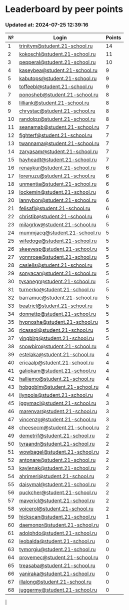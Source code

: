 # Leaderboard by peer points

### Updated at: 2024-07-25 12:39:16

| № | Login | Points |
|---|-------|--------|
|1|trinitym@student.21-school.ru|14|
|2|kokoschl@student.21-school.ru|11|
|3|pepperal@student.21-school.ru|10|
|4|kaseybea@student.21-school.ru|9|
|5|kabutops@student.21-school.ru|9|
|6|toffeebl@student.21-school.ru|9|
|7|ponosheb@student.21-school.ru|8|
|8|lilliank@student.21-school.ru|8|
|9|chrystac@student.21-school.ru|8|
|10|randolpz@student.21-school.ru|8|
|11|seanamab@student.21-school.ru|7|
|12|fighterf@student.21-school.ru|7|
|13|twannama@student.21-school.ru|7|
|14|zaryasam@student.21-school.ru|7|
|15|hayheadt@student.21-school.ru|7|
|16|renaykur@student.21-school.ru|6|
|17|lorenuzu@student.21-school.ru|6|
|18|unmentia@student.21-school.ru|6|
|19|lockemin@student.21-school.ru|6|
|20|lannybon@student.21-school.ru|6|
|21|felisafi@student.21-school.ru|6|
|22|christib@student.21-school.ru|6|
|23|milagrkw@student.21-school.ru|5|
|24|mummjacq@student.21-school.ru|5|
|25|wifedoge@student.21-school.ru|5|
|26|skeevesp@student.21-school.ru|5|
|27|yonnrose@student.21-school.ru|5|
|28|casielis@student.21-school.ru|5|
|29|sonyacar@student.21-school.ru|5|
|30|tysanegr@student.21-school.ru|5|
|31|turnerko@student.21-school.ru|5|
|32|barramuc@student.21-school.ru|5|
|33|beatricl@student.21-school.ru|5|
|34|donnettp@student.21-school.ru|5|
|35|hypnosha@student.21-school.ru|5|
|36|ricassol@student.21-school.ru|5|
|37|yingbirg@student.21-school.ru|5|
|38|snowbiro@student.21-school.ru|4|
|39|estelaka@student.21-school.ru|4|
|40|ericaalp@student.21-school.ru|4|
|41|galiokam@student.21-school.ru|4|
|42|halliemo@student.21-school.ru|4|
|43|hobgoblm@student.21-school.ru|4|
|44|ilynpois@student.21-school.ru|4|
|45|iggymacl@student.21-school.ru|3|
|46|marenvar@student.21-school.ru|3|
|47|vincenzg@student.21-school.ru|3|
|48|cheesecm@student.21-school.ru|2|
|49|demetrif@student.21-school.ru|2|
|50|tyraandr@student.21-school.ru|2|
|51|wowbagel@student.21-school.ru|2|
|52|antonare@student.21-school.ru|2|
|53|kaylenak@student.21-school.ru|2|
|54|ahrimeri@student.21-school.ru|2|
|55|daisymal@student.21-school.ru|2|
|56|puckcher@student.21-school.ru|2|
|57|mavericl@student.21-school.ru|2|
|58|voicerol@student.21-school.ru|2|
|59|hickscan@student.21-school.ru|1|
|60|daemonpr@student.21-school.ru|0|
|61|adolphdo@student.21-school.ru|0|
|62|leobalda@student.21-school.ru|0|
|63|tymorgiu@student.21-school.ru|0|
|64|provemec@student.21-school.ru|0|
|65|treasaba@student.21-school.ru|0|
|66|yaniraka@student.21-school.ru|0|
|67|illalong@student.21-school.ru|0|
|68|juggermy@student.21-school.ru|0|
|
